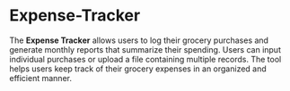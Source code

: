 # Expense-Tracker
The **Expense Tracker** allows users to log their grocery purchases and generate monthly reports that summarize their spending. Users can input individual purchases or upload a file containing multiple records. The tool helps users keep track of their grocery expenses in an organized and efficient manner.

